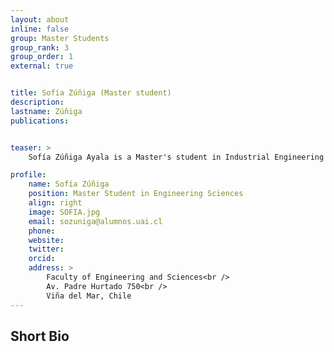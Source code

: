 ```yaml
---
layout: about
inline: false
group: Master Students
group_rank: 3
group_order: 1
external: true


title: Sofía Zúñiga (Master student)
description: 
lastname: Zúñiga
publications: 


teaser: >
    Sofía Zúñiga Ayala is a Master's student in Industrial Engineering at Universidad Adolfo Ibáñez. Her research focuses on resource management and optimization, with a specific interest in public health systems in Chile. She is currently working under the supervision of Jorge Acuña, PhD. Her investigations include multi-objective and robust optimization applied to healthcare resource allocation and hospital waitlist management, aiming to improve the efficiency and resilience of public healthcare services.

profile:
    name: Sofía Zúñiga
    position: Master Student in Engineering Sciences
    align: right
    image: SOFIA.jpg
    email: sozuniga@alumnos.uai.cl
    phone: 
    website: 
    twitter: 
    orcid: 
    address: >
        Faculty of Engineering and Sciences<br />
        Av. Padre Hurtado 750<br />        
        Viña del Mar, Chile
---
```




## Short Bio

